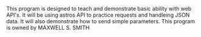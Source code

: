 This program is designed to teach and demonstrate basic ability with web API's.
It will be using astros API to practice requests and handleing JSON data. It will also demonstrate how to send simple parameters.
This program is owned by MAXWELL S. SMITH